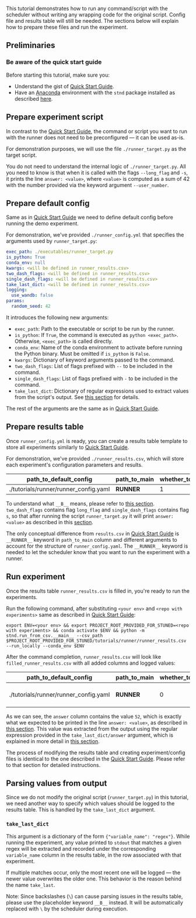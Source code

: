 This tutorial demonstrates how to run any command/script with the scheduler without writing any wrapping code for the original script. Config file and results table will still be needed. The sections below will explain how to prepare these files and run the experiment.

## Preliminaries

### Be aware of the quick start guide

Before starting this tutorial, make sure you:

- Understand the gist of [Quick Start Guide](../quick_start_guide/QUICK_START_GUIDE.md).
- Have an [Anaconda](https://www.anaconda.com/) environment with the `stnd` package installed as described [here](../../README.md#installation).

## Prepare experiment script

In contrast to the [Quick Start Guide](../quick_start_guide/QUICK_START_GUIDE.md), the command or script you want to run with the runner does not need to be preconfigured — it can be used as-is.

For demonstration purposes, we will use the file `./runner_target.py` as the target script.

You do not need to understand the internal logic of `./runner_target.py`. All you need to know is that when it is called with the flags `--long_flag` and `-s`, it prints the line `answer: <value>`, where `<value>` is computed as a sum of 42 with the number provided via the keyword argument `--user_number`.

## Prepare default config

Same as in [Quick Start Guide](../quick_start_guide/QUICK_START_GUIDE.md) we need to define default config before running the demo experiment.

For demonstration, we've provided `./runner_config.yml` that specifies the arguments used by `runner_target.py`:

```yaml
exec_path: ./executables/runner_target.py
is_python: True
conda_env: null
kwargs: <will be defined in runner_results.csv>
two_dash_flags: <will be defined in runner_results.csv>
single_dash_flags: <will be defined in runner_results.csv>
take_last_dict: <will be defined in runner_results.csv>
logging:
  use_wandb: false
params:
  random_seed: 42
```

It introduces the following new arguments:

- `exec_path`: Path to the executable or script to be run by the runner.
- `is_python`: If `True`, the command is executed as `python <exec_path>`. Otherwise, `<exec_path>` is called directly.
- `conda_env`: Name of the conda environment to activate before running the Python binary. Must be omitted if `is_python` is `False`.
- `kwargs`: Dictionary of keyword arguments passed to the command.
- `two_dash_flags`: List of flags prefixed with `--` to be included in the command.
- `single_dash_flags`: List of flags prefixed with `-` to be included in the command.
- `take_last_dict`: Dictionary of regular expressions used to extract values from the script's output. See [this section](#take_last_dict) for details.

The rest of the arguments are the same as in [Quick Start Guide](../quick_start_guide/QUICK_START_GUIDE.md#prepare-default-config).

## Prepare results table

Once `runner_config.yml` is ready, you can create a results table template to store all experiments similarly to [Quick Start Guide](../quick_start_guide/QUICK_START_GUIDE.md#prepare-results-table).

For demonstration, we've provided `./runner_results.csv`, which will store each experiment's configuration parameters and results.

| path_to_default_config             | path_to_main | whether_to_run | delta:exec_path                      | delta:conda_env | delta:is_python | delta:kwargs/user_number | delta:two_dash_flags | delta:single_dash_flags | delta:take_last_dict/answer      |
|-----------------------------------|--------------|----------------|--------------------------------------|------------------|------------------|---------------------------|-----------------------|---------------------------|-----------------------------------|
| ./tutorials/runner/runner_config.yaml | __RUNNER__   | 1              | ./tutorials/runner/runner_target.py | None             | True             | 10                        | [long_flag]          | [s]                      | answer: (__B__d+)                 |

To understand what `__B__` means, please refer to [this section](#take_last_dict).
`two_dash_flags` contains flag `long_flag` and `single_dash_flags` contains flag `s`, so that after running the script `runner_target.py` it will print `answer: <value>` as described in this [section](#prepare-experiment-script).

The only conceptual difference from `results.csv` in [Quick Start Guide](../quick_start_guide/QUICK_START_GUIDE.md#prepare-results-table) is `__RUNNER__` keyword in `path_to_main` column and different arguments to account for the structure of `runner_config.yaml`.
The `__RUNNER__` keyword is needed to let the scheduler know that you want to run the experiment with a runner.

## Run experiment

Once the results table `runner_results.csv` is filled in, you're ready to run the experiments.

Run the following command, after substituting `<your env>` and `<repo with experiments>` same as described in [Quick Start Guide](../quick_start_guide/QUICK_START_GUIDE.md#run-experiment):

```
export ENV=<your env> && export PROJECT_ROOT_PROVIDED_FOR_STUNED=<repo with experiments> && conda activate $ENV && python -m stnd.run_from_csv.__main__ --csv_path $PROJECT_ROOT_PROVIDED_FOR_STUNED/tutorials/runner/runner_results.csv --run_locally --conda_env $ENV
```

<!-- export ENV=/Users/arubique/github/stnd/envs/stnd_env && export PROJECT_ROOT_PROVIDED_FOR_STUNED=/Users/arubique/github/stnd/ && conda activate $ENV && python -m stnd.run_from_csv.__main__ --csv_path $PROJECT_ROOT_PROVIDED_FOR_STUNED/tutorials/runner/runner_results.csv --run_locally --conda_env $ENV -->

After the command completion, `runner_results.csv` will look like `filled_runner_results.csv` with all added columns and logged values:

| path_to_default_config             | path_to_main | whether_to_run | delta:exec_path                      | delta:conda_env | delta:is_python | delta:kwargs/user_number | delta:two_dash_flags | delta:single_dash_flags | delta:take_last_dict/answer | status    | run_folder                                                                                     | job id   | walltime          | answer |
|-----------------------------------|--------------|----------------|--------------------------------------|------------------|------------------|---------------------------|-----------------------|---------------------------|-------------------------------|-----------|-----------------------------------------------------------------------------------------------|----------|--------------------|--------|
| ./tutorials/runner/runner_config.yaml | __RUNNER__   | 0              | ./tutorials/runner/runner_target.py | None             | True             | 10                        | [long_flag]          | [s]                      | answer: (__B__d+)             | Completed | /Users/arubique/github/stnd/experiments/runner/2025-07-03_18:28:59.879372---dfb9ddbaefdeb8aee21f---25068 | Not found | 0:00:00.217823     | 52     |

As we can see, the `answer` column contains the value `52`, which is exactly what we expected to be printed in the line `answer: <value>`, as described in [this section](#prepare-experiment-script). This value was extracted from the output using the regular expression provided in the `take_last_dict/answer` argument, which is explained in more detail in [this section](#take_last_dict).

The process of modifying the results table and creating experiment/config files is identical to the one described in the [Quick Start Guide](../quick_start_guide/QUICK_START_GUIDE.md#run-experiment).
Please refer to that section for detailed instructions.

## Parsing values from output

Since we do not modify the original script (`runner_target.py`) in this tutorial, we need another way to specify which values should be logged to the results table. This is handled by the `take_last_dict` argument.

### `take_last_dict`

This argument is a dictionary of the form `{"variable_name": "regex"}`. While running the experiment, any value printed to `stdout` that matches a given regex will be extracted and recorded under the corresponding `variable_name` column in the results table, in the row associated with that experiment.

If multiple matches occur, only the most recent one will be logged — the newer value overwrites the older one. This behavior is the reason behind the name `take_last`.

Note: Since backslashes (`\`) can cause parsing issues in the results table, please use the placeholder keyword `__B__` instead. It will be automatically replaced with `\` by the scheduler during execution.







